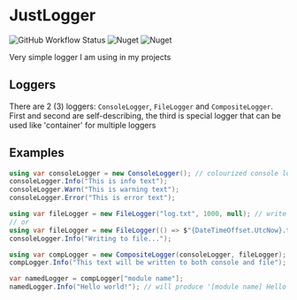 # JustLogger
![GitHub Workflow Status](https://img.shields.io/github/workflow/status/casualshammy/JustLogger/publish-nuget)
![Nuget](https://img.shields.io/nuget/v/JustLogger)
![Nuget](https://img.shields.io/nuget/dt/JustLogger)

Very simple logger I am using in my projects

## Loggers
There are 2 (3) loggers: `ConsoleLogger`, `FileLogger` and `CompositeLogger`. First and second are self-describing, the third is special logger that can be used like 'container' for multiple loggers
## Examples
```csharp
using var consoleLogger = new ConsoleLogger(); // colourized console logger
consoleLogger.Info("This is info text");
consoleLogger.Warn("This is warning text");
consoleLogger.Error("This is error text");

using var fileLogger = new FileLogger("log.txt", 1000, null); // write buffer = 1000 ms
// or
using var fileLogger = new FileLogger(() => $"{DateTimeOffset.UtcNow}.txt", 1000, null); // filename is produced by function
consoleLogger.Info("Writing to file...");

using var compLogger = new CompositeLogger(consoleLogger, fileLogger);
compLogger.Info("This text will be written to both console and file");

var namedLogger = compLogger["module name"];
namedLogger.Info("Hello world!"); // will produce '[module name] Hello world!' string
```
